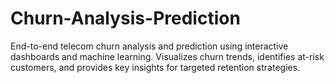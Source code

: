 # Churn-Analysis-Prediction
End-to-end telecom churn analysis and prediction using interactive dashboards and machine learning. Visualizes churn trends, identifies at-risk customers, and provides key insights for targeted retention strategies.
